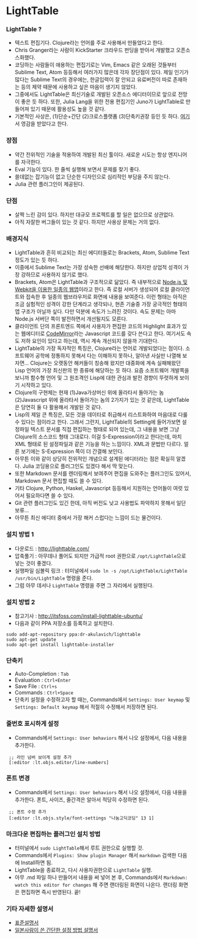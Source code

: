 # LightTable

### LightTable ?
* 텍스트 편집기다.  Clojure라는 언어를 주로 사용해서 만들었다고 한다.
* Chris Granger라는 사람이 KickStarter 크라우드 펀딩을 받아서 개발했고 오픈소스화했다.
* 코딩하는 사람들이 애용하는 편집기로는 Vim, Emacs 같은 오래된 것들부터 Sublime Text, Atom 등등해서 여러가지 많은데 각자 장단점이 있다.  제일 인기가 많다는  Sublime Text의 경우에는, 한글입력이 잘 안되고 유료버전이 따로 존재하는 등의 제약 때문에 사용하고 싶은 마음이 생기지 않았다.
* 그중에서도 LightTable은 최신기술로 개발된 오픈소스 에디터이므로 앞으로 전망이 좋은 듯 하다.  또한, Julia Lang을 위한 전용 편집기인 Juno가 LightTable로 만들어져 있기 때문에 활용성도 높을 것 같다.
* 기본적인 사상은, (1)단순+간단  (2)크로스플랫폼  (3)단축키권장 등인 듯 하다.  [여기](https://vimeo.com/36579366)서 영감을 받았다고 한다.

### 장점
* 약간 전위적인 기술을 적용하여 개발된 최신 툴이다. 새로운 시도는 항상 엔지니어를 자극한다.
* Eval 기능이 있다. 한 줄씩 실행해 보면서 문제를 찾기 좋다.
* 쓸데없는 잡기능이 없고 단순한 디자인으로 심리적인 부담을 주지 않는다.
* Julia 관련 플러그인이 제공된다.

### 단점
* 살짝 느린 감이 있다.  하지만 대규모 프로젝트를 할 일은 없으므로 상관없다.
* 아직 자잘한 버그들이 있는 것 같다.  하지만 사용상 문제는 거의 없다.

### 배경지식
* LightTable과 흔히 비교되는 최신 에디터들로는 Brackets, Atom, Sublime Text 정도가 있는 듯 하다.
* 이중에서 Sublime Text는 가장 성숙한 선배에 해당한다.  하지만 상업적 성격이 가장 강하므로 사용하지 않기로 했다.
* Brackets, Atom은 LightTable과 구조적으로 닮았다.  즉 내부적으로 [Node.js 및 Webkit을 이용한 일종의 웹앱](http://nwjs.io/)이라고 한다.  즉 로컬 서버가 생성되어 로컬 클라이언트와 접속한 후 일종의 웹브라우저로 화면에 내용을 보여준다.  이런 형태는 아직은 조금 실험적인 성격이 강한 단계라고 생각되나, 현존 기술중 가장 궁극적인 형태의 앱 구조가 아닐까 싶다.  다만 덕분에 속도가 느려진 것이다.  속도 문제는 아마 Node.js 서버단 쪽이 발전하면서 개선될지도 모른다.
* 클라이언트 단의 프론트엔드 쪽에서 사용자가 편집한 코드의 Highlight 효과가 있는 웹에디터로 [CodeMirror](http://codemirror.net/)라는 Javascript 코드를 갖다 쓴다고 한다.  여기서도 속도 저하 요인이 있다고 하는데, 역시 계속 개선되지 않을까 기대한다.
* LightTable의 가장 독자적인 특징은, Clojure라는 언어로 개발되었다는 점이다.  소프트웨어 공학에 정통하지 못해서 다는 이해하지 못하나, 알아낸 사실만 나열해 보자면...  Clojure는 오랫동안 해커들이 칭송해 왔지만 대중화에 계속 실패해왔던 Lisp 언어의 가장 최신판의 한 종류에 해당하는 듯 하다.  요즘 소프트웨어 개발쪽을 보니까 함수형 언어 및 그 원조격인 Lisp에 대한 관심과 발전 경향이 뚜렷하게 보이기 시작하고 있다.
* Clojure의 구현체는 현재 (1)Java가상머신 위에 올라타서 돌아가는 놈 (2)Javascript 위에 올라타서 돌아가는 놈의 2가지가 있는 것 같은데, LightTable은 당연히 둘 다 활용해서 개발된 것 같다.
* Lisp의 제일 큰 특징은, 모든 것을 데이타로 취급해서 리스트화하여 마음대로 다룰 수 있다는 점이라고 한다.  그래서 그런지, LightTable의 Setting에 들어가보면 설정파일 텍스트 문서를 직접 편집하는 형태로 되어 있는데, 그 내용을 보면 그냥 Clojure의 소스코드 형태 그대로다.  이걸 S-Expression이라고 한다는데, 마치 XML 형태로 된 설정파일과 같은 기능을 하는 느낌이다.  XML과 문법만 다르다.  얼른 보기에는 S-Expression 쪽이 더 간결해 보인다.
* 아무튼 이와 같이 상당히 전위적인 개념으로 설계된 에디터라는 점은 확실히 알겠다.  Julia 코딩용으로 플러그인도 있겠다 해서 딱 맞는다.
* 또한 Markdown 문서를 렌더링해서 보여주어 편집을 도와주는 플러그인도 있어서, Markdown 문서 편집할 때도 쓸 수 있다.
* 기타 Clojure, Python, Haskel, Javascript 등등해서 지원하는 언어들이 여럿 있어서 필요하다면 쓸 수 있다.
* Git 관련 플러그인도 있긴 한데, 아직 버전도 낮고 사용법도 파악하지 못해서 일단 보류...
* 아무튼 최신 에디터 중에서 가장 해커 스럽다는 느낌이 드는 물건이다.

### 설치 방법 1
* 다운로드 : <http://lighttable.com/>
* 압축풀기 : 아무데나 풀어도 되지만 가급적 root 권한으로 `/opt/LightTable`으로 넣는 것이 좋겠다.
* 실행파일 심볼릭 링크 : 터미널에서 `sudo ln -s /opt/LightTable/LightTable /usr/bin/LightTable` 명령을 준다.
* 그럼 아무 데서나 `LightTable` 명령을 주면 그 자리에서 실행된다.

### 설치 방법 2
* 참고기사 : <http://itsfoss.com/install-lighttable-ubuntu/>
* 다음과 같이 PPA 저장소를 등록하고 설치한다.
```
sudo add-apt-repository ppa:dr-akulavich/lighttable
sudo apt-get update
sudo apt-get install lighttable-installer
```

### 단축키
* Auto-Completion : `Tab`
* Evaluation : `Ctrl+Enter`
* Save File : `Ctrl+s`
* Commands : `Ctrl+Space`
* 단축키 설정을 수정하고자 할 때는, Commands에서 `Settings: User keymap` 및 `Settings: Default keymap` 해서 적절히 수정해서 저장하면 된다.

### 줄번호 표시하게 설정
* Commands에서 `Settings: User behaviors` 해서 나오 설정에서, 다음 내용을 추가한다.
```
 ;; 라인 넘버 보이게 설정 추가
 [:editor :lt.objs.editor/line-numbers]
```

### 폰트 변경
* Commands에서 `Settings: User behaviors` 해서 나오 설정에서, 다음 내용을 추가한다.  폰트, 사이즈, 줄간격은 알아서 적당히 수정하면 된다.
```
 ;; 폰트 수정 추가
 [:editor :lt.objs.style/font-settings "나눔고딕코딩" 13 1]
```

### 마크다운 편집하는 플러그인 설치 방법
* 터미널에서 `sudo LightTable`해서 루트 권한으로 실행할 것.
* Commands에서 `Plugins: Show plugin Manager` 해서 `markdown` 검색한 다음에 Install하면 됨.
* LightTable을 종료하고, 다시 사용자권한으로 `LightTable` 실행.
* 아무 .md 파일 하나 만들어서 내용을 써 넣어 본 후, Commands에서 `Markdown: watch this editor for changes` 해 주면 랜더링된 화면이 나온다.  랜더링 화면은 편집하면 즉시 반영된다.  끝!

### 기타 자세한 설명서
* [표준설명서](http://docs.lighttable.com/)
* [일본사람이 쓴 간단한 설정 방법 설명서](http://translate.google.com/translate?hl=ko&sl=auto&tl=ko&u=http%3A%2F%2Fqiita.com%2Ftenten0213%2Fitems%2F4089179cbc88bbdd950c)
